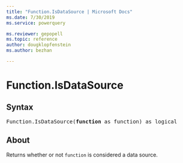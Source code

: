 ```yaml
---
title: "Function.IsDataSource | Microsoft Docs"
ms.date: 7/30/2019
ms.service: powerquery

ms.reviewer: gepopell
ms.topic: reference
author: dougklopfenstein
ms.author: bezhan

---
```

# Function.IsDataSource

## Syntax

<pre>
Function.IsDataSource(<b>function</b> as function) as logical
</pre> 
  
## About  
Returns whether or not `function` is considered a data source.
  
